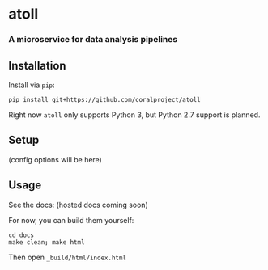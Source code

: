 # atoll
### A microservice for data analysis pipelines

## Installation

Install via `pip`:

    pip install git+https://github.com/coralproject/atoll

Right now `atoll` only supports Python 3, but Python 2.7 support is planned.

## Setup

(config options will be here)

## Usage

See the docs: (hosted docs coming soon)

For now, you can build them yourself:

    cd docs
    make clean; make html

Then open `_build/html/index.html`
